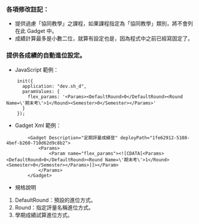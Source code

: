 ### 各項修改註記：

- 提供過慮「協同教學」之課程，如果課程指定為「協同教學」類別，將不會列在此 Gadget 中。
- 成績計算最多是小數二位，就算有設定也是，因為程式中之前已經寫固定了。

### 提供各成績的自動進位設定。

- JavaScript 範例：
```
    init({
      application: "dev.sh_d",
      paramValues: {
        flex_params: '<Params><DefaultRound>0</DefaultRound><Round Name=\'期末考\'>1</Round><Semester>0</Semester></Params>'
      }
    });
```
- Gadget Xml 範例：
```
		<Gadget Description="定期評量成績登" deployPath="1fe62912-5108-4bef-b260-710d62d9c8b2">
			<Params>
				<Param name="flex_params"><![CDATA[<Params><DefaultRound>0</DefaultRound><Round Name=\'期末考\'>1</Round><Semester>0</Semester></Params>]]></Param>
			</Params>
		</Gadget>
```
- 規格說明
1. DefaultRound：預設的進位方式。
2. Round：指定評量名稱進位方式。
3. 學期成績試算進位方式。
